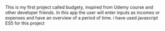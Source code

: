 This is my first project called budgety, inspired from Udemy course and other developer friends. In this app the user will enter inputs as incomes or expenses and have an overview of a period of time. i have used javascript ES5 for this project